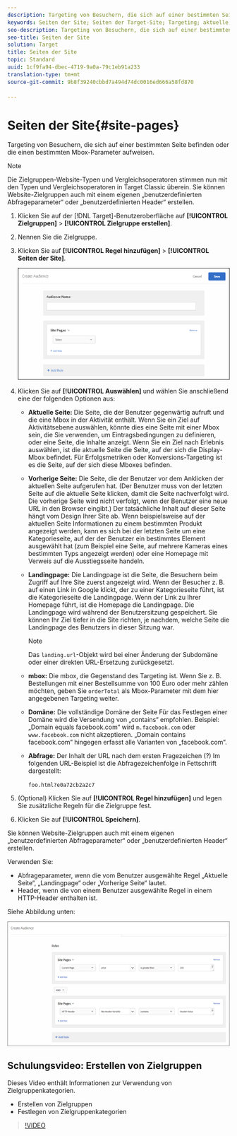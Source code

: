 ```yaml
---
description: Targeting von Besuchern, die sich auf einer bestimmten Seite befinden oder die einen bestimmten Mbox-Parameter aufweisen.
keywords: Seiten der Site; Seiten der Target-Site; Targeting; aktuelle Seite; Targeting der aktuellen Seite; vorherige Seite; Targeting der vorherigen Seite; Zielseite; Targeting-Zielseite; mbox; Ziel-mbox
seo-description: Targeting von Besuchern, die sich auf einer bestimmten Seite befinden oder die einen bestimmten Mbox-Parameter aufweisen.
seo-title: Seiten der Site
solution: Target
title: Seiten der Site
topic: Standard
uuid: 1cf9fa94-dbec-4719-9a0a-79c1eb91a233
translation-type: tm+mt
source-git-commit: 9b8f39240cbbd7a494d74dc0016ed666a58fd870

---
```



# Seiten der Site{#site-pages}

Targeting von Besuchern, die sich auf einer bestimmten Seite befinden oder die einen bestimmten Mbox-Parameter aufweisen.

>[!NOTE]
>
>Die Zielgruppen-Website-Typen und Vergleichsoperatoren stimmen nun mit den Typen und Vergleichsoperatoren in Target Classic überein. Sie können Website-Zielgruppen auch mit einem eigenen „benutzerdefinierten Abfrageparameter“ oder „benutzerdefinierten Header“ erstellen.

1. Klicken Sie auf der [!DNL Target]-Benutzeroberfläche auf **[!UICONTROL Zielgruppen]** &gt; **[!UICONTROL Zielgruppe erstellen]**.
1. Nennen Sie die Zielgruppe.
1. Klicken Sie auf **[!UICONTROL Regel hinzufügen]** &gt; **[!UICONTROL Seiten der Site]**.

   ![](assets/target_site_pages.png)

1. Klicken Sie auf **[!UICONTROL Auswählen]** und wählen Sie anschließend eine der folgenden Optionen aus:

   * **Aktuelle Seite:** Die Seite, die der Benutzer gegenwärtig aufruft und die eine Mbox in der Aktivität enthält. Wenn Sie ein Ziel auf Aktivitätsebene auswählen, könnte dies eine Seite mit einer Mbox sein, die Sie verwenden, um Eintragsbedingungen zu definieren, oder eine Seite, die Inhalte anzeigt. Wenn Sie ein Ziel nach Erlebnis auswählen, ist die aktuelle Seite die Seite, auf der sich die Display-Mbox befindet. Für Erfolgsmetriken oder Konversions-Targeting ist es die Seite, auf der sich diese Mboxes befinden.
   * **Vorherige Seite:** Die Seite, die der Benutzer vor dem Anklicken der aktuellen Seite aufgerufen hat. (Der Benutzer muss von der letzten Seite auf die aktuelle Seite klicken, damit die Seite nachverfolgt wird. Die vorherige Seite wird nicht verfolgt, wenn der Benutzer eine neue URL in den Browser eingibt.) Der tatsächliche Inhalt auf dieser Seite hängt vom Design Ihrer Site ab. Wenn beispielsweise auf der aktuellen Seite Informationen zu einem bestimmten Produkt angezeigt werden, kann es sich bei der letzten Seite um eine Kategorieseite, auf der der Benutzer ein bestimmtes Element ausgewählt hat (zum Beispiel eine Seite, auf mehrere Kameras eines bestimmten Typs angezeigt werden) oder eine Homepage mit Verweis auf die Ausstiegsseite handeln.
   * **Landingpage:** Die Landingpage ist die Seite, die Besuchern beim Zugriff auf Ihre Site zuerst angezeigt wird. Wenn der Besucher z. B. auf einen Link in Google klickt, der zu einer Kategorieseite führt, ist die Kategorieseite die Landingpage. Wenn der Link zu Ihrer Homepage führt, ist die Homepage die Landingpage. Die Landingpage wird während der Benutzersitzung gespeichert. Sie können Ihr Ziel tiefer in die Site richten, je nachdem, welche Seite die Landingpage des Benutzers in dieser Sitzung war.

      >[!NOTE]
      >
      >Das `landing.url`-Objekt wird bei einer Änderung der Subdomäne oder einer direkten URL-Ersetzung zurückgesetzt.

   * **mbox:** Die mbox, die Gegenstand des Targeting ist. Wenn Sie z. B. Bestellungen mit einer Bestellsumme von 100 Euro oder mehr zählen möchten, geben Sie `orderTotal` als Mbox-Parameter mit dem hier angegebenen Targeting weiter.
   * **Domäne:** Die vollständige Domäne der Seite Für das Festlegen einer Domäne wird die Versendung von „contains“ empfohlen. Beispiel: „Domain equals facebook.com“ wird `m.facebook.com` oder `www.facebook.com` nicht akzeptieren. „Domain contains facebook.com“ hingegen erfasst alle Varianten von „facebook.com“.
   * **Abfrage:** Der Inhalt der URL nach dem ersten Fragezeichen (?) Im folgenden URL-Beispiel ist die Abfragezeichenfolge in Fettschrift dargestellt:

      `foo.html?e0a72cb2a2c7`

1. (Optional) Klicken Sie auf **[!UICONTROL Regel hinzufügen]** und legen Sie zusätzliche Regeln für die Zielgruppe fest.
1. Klicken Sie auf **[!UICONTROL Speichern]**.

Sie können Website-Zielgruppen auch mit einem eigenen „benutzerdefinierten Abfrageparameter“ oder „benutzerdefinierten Header“ erstellen.

Verwenden Sie:

* Abfrageparameter, wenn die vom Benutzer ausgewählte Regel „Aktuelle Seite“, „Landingpage“ oder „Vorherige Seite“ lautet.
* Header, wenn die von einem Benutzer ausgewählte Regel in einem HTTP-Header enthalten ist.

Siehe Abbildung unten:

![](assets/site_pages.png)

## Schulungsvideo: Erstellen von Zielgruppen

Dieses Video enthält Informationen zur Verwendung von Zielgruppenkategorien.

* Erstellen von Zielgruppen
* Festlegen von Zielgruppenkategorien

>[!VIDEO](https://video.tv.adobe.com/v/17392)
